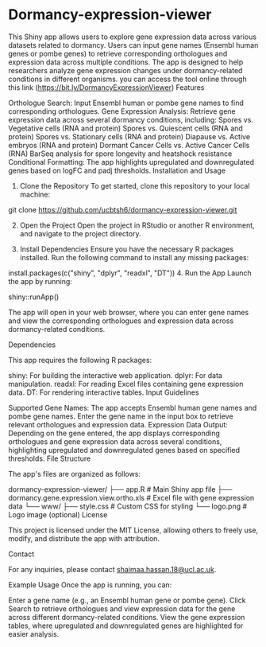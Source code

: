 # Dormancy-expression-viewer
This Shiny app allows users to explore gene expression data across various datasets related to dormancy. Users can input gene names (Ensembl human genes or pombe genes) to retrieve corresponding orthologues and expression data across multiple conditions. The app is designed to help researchers analyze gene expression changes under dormancy-related conditions in different organisms.
you can access the tool online through this link (https://bit.ly/DormancyExpressionViewer)
Features

Orthologue Search: Input Ensembl human or pombe gene names to find corresponding orthologues.
Gene Expression Analysis: Retrieve gene expression data across several dormancy conditions, including:
Spores vs. Vegetative cells (RNA and protein)
Spores vs. Quiescent cells (RNA and protein)
Spores vs. Stationary cells (RNA and protein)
Diapause vs. Active embryos (RNA and protein)
Dormant Cancer Cells vs. Active Cancer Cells (RNA)
BarSeq analysis for spore longevity and heatshock resistance
Conditional Formatting: The app highlights upregulated and downregulated genes based on logFC and padj thresholds.
Installation and Usage

1. Clone the Repository
To get started, clone this repository to your local machine:

git clone  https://github.com/ucbtsh6/dormancy-expression-viewer.git

2. Open the Project
Open the project in RStudio or another R environment, and navigate to the project directory.

3. Install Dependencies
Ensure you have the necessary R packages installed. Run the following command to install any missing packages:

install.packages(c("shiny", "dplyr", "readxl", "DT"))
4. Run the App
Launch the app by running:

shiny::runApp()

The app will open in your web browser, where you can enter gene names and view the corresponding orthologues and expression data across dormancy-related conditions.

Dependencies

This app requires the following R packages:

shiny: For building the interactive web application.
dplyr: For data manipulation.
readxl: For reading Excel files containing gene expression data.
DT: For rendering interactive tables.
Input Guidelines

Supported Gene Names: The app accepts Ensembl human gene names and pombe gene names. Enter the gene name in the input box to retrieve relevant orthologues and expression data.
Expression Data Output: Depending on the gene entered, the app displays corresponding orthologues and gene expression data across several conditions, highlighting upregulated and downregulated genes based on specified thresholds.
File Structure

The app's files are organized as follows:

dormancy-expression-viewer/
├── app.R                               # Main Shiny app file
├── dormancy.gene.expression.view.ortho.xls # Excel file with gene expression data
└── www/
    ├── style.css                       # Custom CSS for styling
    └── logo.png                        # Logo image (optional)
License

This project is licensed under the MIT License, allowing others to freely use, modify, and distribute the app with attribution.

Contact

For any inquiries, please contact shaimaa.hassan.18@ucl.ac.uk.

Example Usage
Once the app is running, you can:

Enter a gene name (e.g., an Ensembl human gene or pombe gene).
Click Search to retrieve orthologues and view expression data for the gene across different dormancy-related conditions.
View the gene expression tables, where upregulated and downregulated genes are highlighted for easier analysis.
